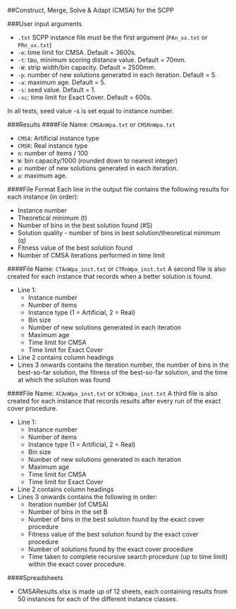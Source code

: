 ##Construct, Merge, Solve & Adapt (CMSA) for the SCPP

###User input arguments
* `.txt` SCPP instance file must be the first argument (`PAn_xx.txt` or `PRn_xx.txt`)
* `-e`: time limit for CMSA. Default = 3600s.
* `-t`: tau, minimum scoring distance value. Default = 70mm.
* `-W`: strip width/bin capacity. Default = 2500mm.
* `-p`: number of new solutions generated in each iteration. Default = 5.
* `-a`: maximum age. Default = 5.
* `-s`: seed value. Default = 1.
* `-xc`: time limit for Exact Cover. Default = 600s.

In all tests, seed value -s is set equal to instance number.

###Results
####File Name: `CMSAnWpa.txt` or `CMSRnWpa.txt`
* `CMSA`: Artificial instance type
* `CMSR`: Real instance type
* `n`: number of items / 100
* `W`: bin capacity/1000 (rounded down to nearest integer)
* `p`: number of new solutions generated in each iteration.
* `a`: maximum age.


####File Format
Each line in the output file contains the following results for each instance (in order):
* Instance number
* Theoretical minimum (t)
* Number of bins in the best solution found (#S)
* Solution quality - number of bins in best solution/theoretical minimum (q)
* Fitness value of the best solution found
* Number of CMSA iterations performed in time limit

####File Name: `CTAnWpa_inst.txt` or `CTRnWpa_inst.txt`
A second file is also created for each instance that records when a better solution is found.
* Line 1:
    * Instance number
    * Number of items
    * Instance type (1 = Artificial, 2 = Real)
    * Bin size
    * Number of new solutions generated in each iteration
    * Maximum age
    * Time limit for CMSA
    * Time limit for Exact Cover
* Line 2 contains column headings
* Lines 3 onwards contains the iteration number, the number of bins in the best-so-far solution, the fitness of the best-so-far solution, and the time at which the solution was found

####File Name: `XCAnWpa_inst.txt` or `XCRnWpa_inst.txt`
A third file is also created for each instance that records results after every run of the exact cover procedure.
* Line 1:
    * Instance number
    * Number of items
    * Instance type (1 = Artificial, 2 = Real)
    * Bin size
    * Number of new solutions generated in each iteration
    * Maximum age
    * Time limit for CMSA
    * Time limit for Exact Cover
* Line 2 contains column headings
* Lines 3 onwards contains the following in order:
    * Iteration number (of CMSA)
    * Number of bins in the set B
    * Number of bins in the best solution found by the exact cover procedure
    * Fitness value of the best solution found by the exact cover procedure
    * Number of solutions found by the exact cover procedure
    * Time taken to complete recursive search procedure (up to time limit) within the exact cover procedure.

####Spreadsheets
* CMSAResults.xlsx is made up of 12 sheets, each containing results from 50 instances for each of the different instance classes.



